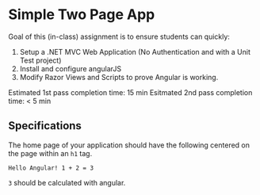 # Simple Two Page App

Goal of this (in-class) assignment is to ensure students can quickly:

1. Setup a .NET MVC Web Application (No Authentication and with a Unit Test project)
2. Install and configure angularJS
3. Modify Razor Views and Scripts to prove Angular is working.

Estimated 1st pass completion time: 15 min
Esitmated 2nd pass completion time: < 5 min

## Specifications

The home page of your application should have the following centered on the page within an `h1` tag.

```
Hello Angular! 1 + 2 = 3
```

`3` should be calculated with angular.
